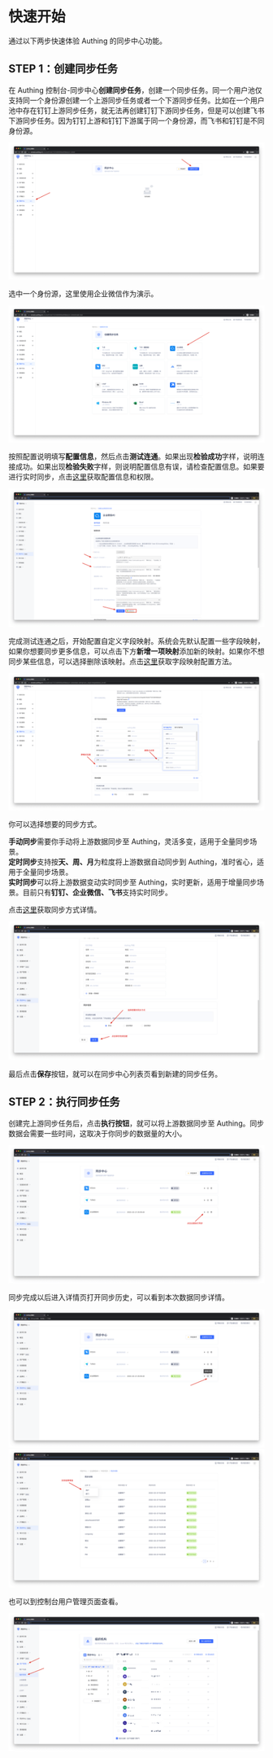 # 快速开始

<LastUpdated/>

通过以下两步快速体验 Authing 的同步中心功能。


## STEP 1：创建同步任务

在 Authing 控制台-同步中心**创建同步任务**，创建一个同步任务。同一个用户池仅支持同一个身份源创建一个上游同步任务或者一个下游同步任务。比如在一个用户池中存在钉钉上游同步任务，就无法再创建钉钉下游同步任务，但是可以创建飞书下游同步任务。因为钉钉上游和钉钉下游属于同一个身份源，而飞书和钉钉是不同身份源。

<img src='./images/createSyncTask.png' >

<br/>

选中一个身份源，这里使用企业微信作为演示。

<img src='./images/createWechat.png' >

<br/>

按照配置说明填写**配置信息**，然后点击**测试连通**。如果出现**检验成功**字样，说明连接成功。如果出现**检验失败**字样，则说明配置信息有误，请检查配置信息。如果要进行实时同步，点击[这里](/guides/sync-new/create-sync-new/get-config-new/README.md)获取配置信息和权限。

<img src='./images/testConnection.png' >

<br/>

完成测试连通之后，开始配置自定义字段映射。系统会先默认配置一些字段映射，如果你想要同步更多信息，可以点击下方**新增一项映射**添加新的映射。如果你不想同步某些信息，可以选择删除该映射。点击[这里](/guides/sync-new/create-sync-new/field-mapping-new.md)获取字段映射配置方法。

<img src='./images/fieldMapping.png' >

<br/>

你可以选择想要的同步方式。

**手动同步**需要你手动将上游数据同步至 Authing，灵活多变，适用于全量同步场景。<br/>
**定时同步**支持按**天、周、月**为粒度将上游数据自动同步到 Authing，准时省心，适用于全量同步场景。<br/>
**实时同步**可以将上游数据变动实时同步至 Authing，实时更新，适用于增量同步场景。目前只有**钉钉、企业微信、飞书**支持实时同步。<br/>

点击[这里](/guides/sync-new/create-sync-new/sync-type-new.md)获取同步方式详情。

<img src='./images/selectSyncType.png' >

<br/>

最后点击**保存**按钮，就可以在同步中心列表页看到新建的同步任务。


## STEP 2：执行同步任务

创建完上游同步任务后，点击**执行按钮**，就可以将上游数据同步至 Authing。同步数据会需要一些时间，这取决于你同步的数据量的大小。

<img src='./images/performSyncTask.png' >

<br/>

同步完成以后进入详情页打开同步历史，可以看到本次数据同步详情。

<img src='./images/syncDetail-1.png' >

<br/>

<img src='./images/syncDetail-2.png' >

<br/>

也可以到控制台用户管理页面查看。

<img src='./images/syncDetail-3.png' >

<br/>




